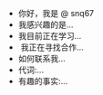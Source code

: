 - 你好，我是 @ snq67
- 我感兴趣的是...
- 我目前正在学习...
- ️ 我正在寻找合作...
- 如何联系我...
- 代词:...
- 有趣的事实:...

<!---
snq67/snq67是一个特殊的存储库，因为它的 “readme.Md” (此文件) 出现在您的GitHub配置文件中。
您可以单击预览链接来查看您的更改。
--->
